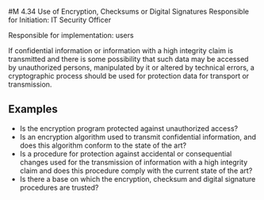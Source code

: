 #M 4.34 Use of Encryption, Checksums or Digital Signatures
Responsible for Initiation: IT Security Officer

Responsible for implementation: users

If confidential information or information with a high integrity claim is transmitted and there is some possibility that such data may be accessed by unauthorized persons, manipulated by it or altered by technical errors, a cryptographic process should be used for protection data for transport or transmission.



## Examples 
* Is the encryption program protected against unauthorized access?
* Is an encryption algorithm used to transmit confidential information, and does this algorithm conform to the state of the art?
* Is a procedure for protection against accidental or consequential changes used for the transmission of information with a high integrity claim and does this procedure comply with the current state of the art?
* Is there a base on which the encryption, checksum and digital signature procedures are trusted?




